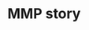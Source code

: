 ---
title: MMP story
slug: mmp-story
description: Ontdek hoe een MMP student groeit van een beginner zonder enige kennis tot een ervaren programmeur.
thumbnail:
    url: "mmp-story/thumb.png"
    alt: "Het MMP verhaal"
created: 20/01/2017
active: true
enabled: false
order: 1
---